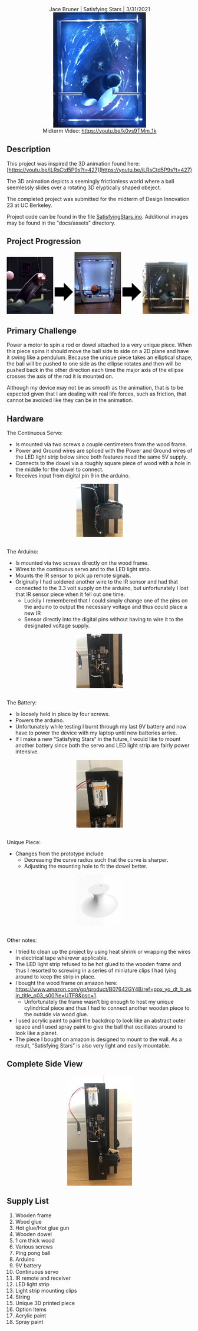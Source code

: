 <center> Jace Bruner | Satisfying Stars | 3/31/2021 </center> 

<img src="assets/SatisfyingStars.png" style="width:50%; margin-left: auto; margin-right: auto; display: block;"/>

<center>Midterm Video: <a href="https://youtu.be/k0vs9TMm_1k">https://youtu.be/k0vs9TMm_1k</a></center>

## Description
This project was inspired the 3D animation found here: [https://youtu.be/iLRsCtd5P9s?t=427](https://youtu.be/iLRsCtd5P9s?t=427)

The 3D animation depicts a seemingly frictionless world where a ball seemlessly slides over a rotating 3D elyptically shaped obeject. 

The completed project was submitted for the midterm of Design Innovation 23 at UC Berkeley.

Project code can be found in the file [SatisfyingStars.ino](https://github.com/jhbruner24/SatisfyingStars/blob/d24463c2ceeefa136f837ad9eb4c5c87c3300134/SatisfyingStars.ino).
Additional images may be found in the "docs/assets" directory.

## Project Progression
<img src="assets/Animation.png" style="width:25%; height:10%"/>
<img src="assets/Arrow.png" style="width:10%;margin-bottom:7%"/>
<img src="assets/Prototype.jpg" style="width:25%;height:10%"/>
<img src="assets/Arrow.png" style="width:10%;margin-bottom:7%"/>
<img src="assets/SatisfyingStarsNoLights.jpg" style="width:25%;height:10%"/>

## Primary Challenge
Power a motor to spin a rod or dowel attached to a very unique piece. When this piece spins it should move the ball side to side on a 2D plane and have it swing like a pendulum. Because the unique piece takes an elliptical shape, the ball will be pushed to one side as the ellipse rotates and then will be pushed back in the other direction each time the major axis of the ellipse crosses the axis of the rod it is mounted on. 

Although my device may not be as smooth as the animation, that is to be expected given that I am dealing with real life forces, such as friction, that cannot be avoided like they can be in the animation.

## Hardware
The Continuous Servo:
- Is mounted via two screws a couple centimeters from the wood frame.
- Power and Ground wires are spliced with the Power and Ground wires of the LED light strip below since both features need the same 5V supply.
- Connects to the dowel via a roughly square piece of wood with a hole in the middle for the dowel to connect.
- Receives input from digital pin 9 in the arduino.

<img src="assets/ServoMount.jpg" style="width:25%; margin-left: auto; margin-right: auto; display: block;"/>
<br>

The Arduino:
- Is mounted via two screws directly on the wood frame.
- Wires to the continuous servo and to the LED light strip.
- Mounts the IR sensor to pick up remote signals.
- Originally I had soldered another wire to the IR sensor and had that connected to the 3.3 volt supply on the arduino, but unfortunately I lost that IR sensor piece when it fell out one time.
  - Luckily I remembered that I could simply change one of the pins on the arduino to output the necessary voltage and thus could place a new IR 
  - Sensor directly into the digital pins without having to wire it to the designated voltage supply.

<img src="assets/ArduinoWiring.jpg" style="width:25%; margin-left: auto; margin-right: auto; display: block;"/>
<br>

The Battery:
- Is loosely held in place by four screws.
- Powers the arduino.
- Unfortunately while testing I burnt through my last 9V battery and now have to power the device with my laptop until new batteries arrive.
- If I make a new “Satisfying Stars” in the future, I would like to mount another battery since both the servo and LED light strip are fairly power intensive.

<img src="assets/BatteryMount.jpg" style="width:25%; margin-left: auto; margin-right: auto; display: block;"/>
<br>

Unique Piece:
- Changes from the prototype include
  - Decreasing the curve radius such that the curve is sharper.
  - Adjusting the mounting hole to fit the dowel better.

<img src="assets/UniquePiece.png" style="width:25%; margin-left: auto; margin-right: auto; display: block;"/>
<br>

Other notes:
- I tried to clean up the project by using heat shrink or wrapping the wires in electrical tape wherever applicable.
- The LED light strip refused to be hot glued to the wooden frame and thus I resorted to screwing in a series of miniature clips I had lying around to keep the strip in place.
- I bought the wood frame on amazon here: https://www.amazon.com/gp/product/B07642GY4B/ref=ppx_yo_dt_b_asin_title_o03_s00?ie=UTF8&psc=1.
  - Unfortunately the frame wasn’t big enough to host my unique cylindrical piece and thus I had to connect another wooden piece to the outside via wood glue.
- I used acrylic paint to paint the backdrop to look like an abstract outer space and I used spray paint to give the ball that oscillates around to look like a planet.
- The piece I bought on amazon is designed to mount to the wall. As a result, “Satisfying Stars” is also very light and easily mountable.

## Complete Side View
<img src="assets/SideView.jpg" style="width:35%; margin-left: auto; margin-right: auto; display: block;"/>

## Supply List

1. Wooden frame
2. Wood glue
3. Hot glue/Hot glue gun
4. Wooden dowel
5. 1 cm thick wood
6. Various screws
7. Ping pong ball
8. Arduino
9. 9V battery
10. Continuous servo
11. IR remote and receiver
12. LED light strip
13. Light strip mounting clips
14. String
15. Unique 3D printed piece
16. Option Items
17. Acrylic paint
18. Spray paint
